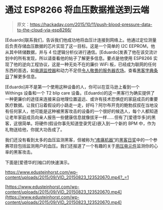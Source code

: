 # 通过 ESP8266 将血压数据推送到云端

> 原文：<https://hackaday.com/2015/10/11/push-blood-pressure-data-to-the-cloud-via-esp8266/>

[Eduardo]联系我们，告诉我们他成功地将血压计连接到网络上。他通过定位测量后负责存储血压数据的芯片实现了这一目标。这是一个简单的 I2C EEPROM，他从其中转储数据，并与 4 位逻辑分析仪进行通信。[Eduardo]发表了他在该交流计划中的所有发现，所以请查看他的帖子了解更多信息。要点是他使用 ESP8266 实现了他的逆向工程协议，这是一种无处不在的廉价 WiFi 板，已经成为联网的任何东西的首选，如[电源监控器](https://hackaday.com/2015/10/04/wifi-power-monitor/)和动力不足但[令人敬畏的服务器农场](https://hackaday.com/2015/09/05/esp8266-web-server-farm/)。查看[黑客字典条目](https://hackaday.com/2015/09/24/hackaday-dictionary-the-esp8266/)了解更多信息。

[Eduardo]并不是第一个使用这种设备的人，你可以在亚马逊上看到一个 Withings 设备和一个 T2 blip care 设备。(Eduardo)的这一黑客行为确实提供了一种更廉价的途径来连接来自地理位置遥远、或许有技术恐惧症的家庭成员的重要医疗数据。让我们沿着假设的小路走一走，好吗？阿尔布开克的鲍勃叔叔在当地没有任何家人，他可能是这种被黑客攻击的设备的一个很好的候选人，每个人都知道让老年家庭成员向亲人报告一些健康信息就像拔牙一样……但有了[爱德华多]的黑客，这很简单。将硬件(假设你事先知道登录凭证)嵌入到一个新的 BPM 中，作为礼物送给他，你就大功告成了。

我们还没有看到太多的血压监测黑客，但被称为[“疼痛机器”](http://hackaday.com/2014/09/30/pain-machine-brings-pleasure-too/)的[黑客日奖](https://hackaday.io/prize)中的一个参赛项目包括监测用户的血压。我们还报道了一个有趣的关于[用压电元件](http://hackaday.com/2015/03/19/measuring-heart-rate-with-a-piezo/)监测你的心率的黑客攻击。

下面是[爱德华的]袖口的快速演示。

 <https://www.edusteinhorst.com/wp-content/uploads/2015/09/VID_20150823_123520670.mp4?_=1>

[https://www.edusteinhorst.com/wp-content/uploads/2015/09/VID_20150823_123520670.mp4](https://www.edusteinhorst.com/wp-content/uploads/2015/09/VID_20150823_123520670.mp4)